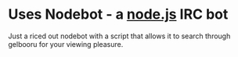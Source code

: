 Uses Nodebot - a [node.js](http://www.nodejs.org/) IRC bot
=====================================================

Just a riced out nodebot with a script that allows it to search through gelbooru for your viewing pleasure.